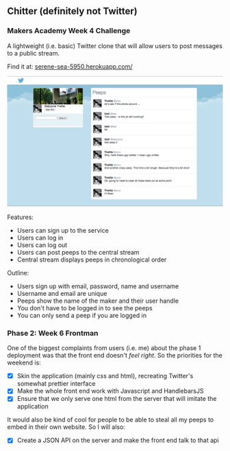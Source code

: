 ## Chitter (definitely not Twitter)
### Makers Academy Week 4 Challenge

A lightweight (i.e. basic) Twitter clone that will allow users to post messages to a public stream.

Find it at: [serene-sea-5950.herokuapp.com/](http://serene-sea-5950.herokuapp.com/)

![screenshot](/public/images/screenshot.png?raw=true)

Features:
* Users can sign up to the service
* Users can log in
* Users can log out
* Users can post peeps to the central stream
* Central stream displays peeps in chronological order

Outline:
* Users sign up with email, password, name and username
* Username and email are unique
* Peeps show the name of the maker and their user handle
* You don't have to be logged in to see the peeps
* You can only send a peep if you are logged in

### Phase 2: Week 6 Frontman 

One of the biggest complaints from users (i.e. me) about the phase 1 deployment was that the front end doesn't *feel right*. So the priorities for the weekend is:

- [x] Skin the application (mainly css and html), recreating Twitter's somewhat prettier interface
- [x] Make the whole front end work with Javascript and HandlebarsJS
- [x] Ensure that we only serve one html from the server that will imitate the application

It would also be kind of cool for people to be able to steal all my peeps to embed in their own website. So I will also:

- [x] Create a JSON API on the server and make the front end talk to that api

